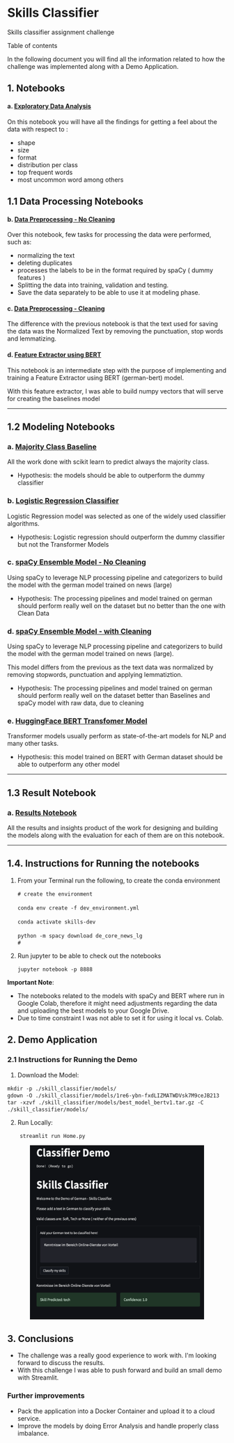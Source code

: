 # Skills Classifier 

Skills classifier assignment challenge

Table of contents 

In the following document you will find all the information related to how the challenge was implemented along with a Demo Application. 

## 1. Notebooks 

#### a. [Exploratory Data Analysis](./skill_classifier/01-eda.ipynb)

On this notebook you will have all the findings for getting a feel about the data with respect to :

* shape 
* size
* format 
* distribution per class
* top frequent words
* most uncommon word among others

## 1.1 Data Processing Notebooks 

#### b. [Data Preprocessing - No Cleaning](./skill_classifier/02-pre-processing-no_cleaning.ipynb)

Over this notebook, few tasks for processing the data were performed, such as: 

* normalizing the text
* deleting duplicates
* processes the labels to be in the format required by spaCy ( dummy features )
* Splitting the data into training, validation and testing. 
* Save the data separately to be able to use it at modeling phase.

#### c. [Data Preprocessing - Cleaning](./skill_classifier/02-pre-processing-clean.ipynb)

The difference with the previous notebook is that the text used for saving the data was the Normalized Text by removing the punctuation, stop words and lemmatizing.

#### d. [Feature Extractor using BERT](./skill_classifier/03_transformer_model_bert_feature_extractor.ipynb)

This notebook is an intermediate step with the purpose of implementing and training a Feature Extractor using BERT (german-bert) model. 

With this feature extractor, I was able to build numpy vectors that will serve for creating the baselines model

---------------

## 1.2 Modeling Notebooks 

### a. [Majority Class Baseline](./skill_classifier/03_Baseline_Logistic_Regression.ipynb)

All the work done with scikit learn to predict always the majority class. 

* Hypothesis: the models should be able to outperform the dummy classifier 

### b. [Logistic Regression Classifier](./skill_classifier/03_Baseline_Logistic_Regression.ipynb)

Logistic Regression model was selected as one of the widely used classifier algorithms. 

* Hypothesis: Logistic regression should outperform the dummy classifier but not the Transformer Models 

### c. [spaCy Ensemble Model - No Cleaning](./skill_classifier/03_text_categorizer_model.ipynb)

Using spaCy to leverage NLP processing pipeline and categorizers to build the model with the german model trained on news (large)

* Hypothesis: The processing pipelines and model trained on german should perform really well on the dataset but no better than the one with Clean Data 

### d. [spaCy Ensemble Model - with Cleaning](./skill_classifier/03_textcat_with_clean_text.ipynb)

Using spaCy to leverage NLP processing pipeline and categorizers to build the model with the german model trained on news (large). 

This model differs from the previous as the text data was normalized by removing stopwords, punctuation and applying lemmatiztion.

* Hypothesis: The processing pipelines and model trained on german should perform really well on the dataset better than Baselines and spaCy model with raw data, due to cleaning 

### e. [HuggingFace BERT Transfomer Model](./skill_classifier/03_transformer_model_bert.ipynb)

Transformer models usually perform as state-of-the-art models for NLP and many other tasks. 

* Hypothesis: this model trained on BERT with German dataset should be able to outperform any other model

---------------
## 1.3 Result Notebook 

### a. [Results Notebook](./skill_classifier/04-Results.ipynb)

All the results and insights product of the work for designing and building the models along with the evaluation for each of them are on this notebook.

---------------------

## 1.4. Instructions for Running the notebooks

1. From your Terminal run the following, to create the conda environment

    ```shell
    # create the environment
    
    conda env create -f dev_environment.yml
    
    conda activate skills-dev

    python -m spacy download de_core_news_lg
    #
    ```
2. Run jupyter to be able to check out the notebooks 

    ```shell
    jupyter notebook -p 8888
    ```

**Important Note**: 
- The notebooks related to the models with spaCy and BERT where run in Google Colab, therefore it might need adjustments regarding the data and uploading the best models to your Google Drive. 
- Due to time constraint I was not able to set it for using it local vs. Colab. 

## 2. Demo Application

### 2.1 Instructions for Running the Demo

1. Download the Model: 

```
mkdir -p ./skill_classifier/models/
gdown -O ./skill_classifier/models/1re6-ybn-fxdLIZMATWDVsk7M9ceJB213
tar -xzvf ./skill_classifier/models/best_model_bertv1.tar.gz -C ./skill_classifier/models/
```

2. Run Locally:

```shell
    streamlit run Home.py
```

<center><img src="./skill_classifier/assets/demo.png" alt="Demo example" width=400 height=400 /></center>

## 3. Conclusions 

- The challenge was a really good experience to work with. I'm looking forward to discuss the results.
- With this challenge I was able to push forward and build an small demo with Streamlit. 

### Further improvements 

- Pack the application into a Docker Container and upload it to a cloud service. 
- Improve the models by doing Error Analysis and handle properly class imbalance.

